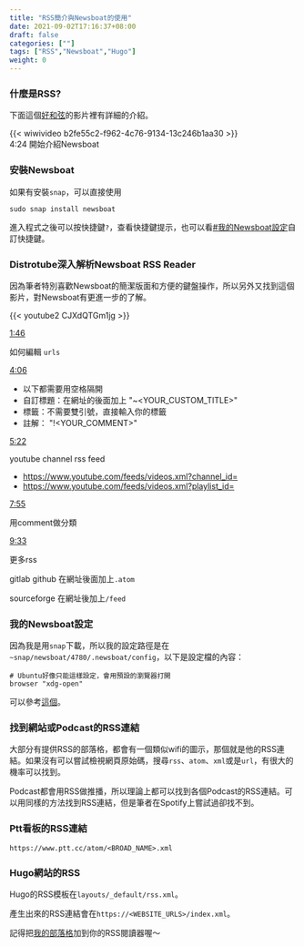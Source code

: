 ```yaml
---
title: "RSS簡介與Newsboat的使用"
date: 2021-09-02T17:16:37+08:00
draft: false
categories: [""]
tags: ["RSS","Newsboat","Hugo"]
weight: 0
---
```


### 什麼是RSS?

下面這個[好和弦](https://nicechord.com/)的影片裡有詳細的介紹。

{{< wiwivideo b2fe55c2-f962-4c76-9134-13c246b1aa30 >}}
<br>
4:24 開始介紹Newsboat

### 安裝Newsboat

如果有安裝`snap`，可以直接使用

```
sudo snap install newsboat
```

進入程式之後可以按快捷鍵`?`，查看快捷鍵提示，也可以看[#我的Newsboat設定](/posts/rss_newsboat_hugo/#hugo%E7%B6%B2%E7%AB%99%E7%9A%84rss)自訂快捷鍵。

### Distrotube深入解析Newsboat RSS Reader

因為筆者特別喜歡Newsboat的簡潔版面和方便的鍵盤操作，所以另外又找到這個影片，對Newsboat有更進一步的了解。

{{< youtube2 CJXdQTGm1jg >}}



<a href="#" onclick="playerSeekTo(ytplayer, 106); return false;">1:46</a>

如何編輯 `urls`

<a href="#" onclick="playerSeekTo(ytplayer, 246); return false;">4:06</a>
- 以下都需要用空格隔開
- 自訂標題：在網址的後面加上 "~<YOUR_CUSTOM_TITLE>" 
- 標籤：不需要雙引號，直接輸入你的標籤
- 註解： "!<YOUR_COMMENT>"

<a href="#" onclick="playerSeekTo(ytplayer, 322); return false;">5:22</a>

 youtube channel rss feed

- https://www.youtube.com/feeds/videos.xml?channel_id=
- https://www.youtube.com/feeds/videos.xml?playlist_id=

<a href="#" onclick="playerSeekTo(ytplayer, 475); return false;">7:55</a>

用comment做分類 

<a href="#" onclick="playerSeekTo(ytplayer, 573); return false;">9:33</a>

更多rss

gitlab github 在網址後面加上`.atom`

sourceforge 在網址後加上`/feed`

### 我的Newsboat設定

因為我是用`snap`下載，所以我的設定路徑是在`~snap/newsboat/4780/.newsboat/config`，以下是設定檔的內容：

```
# Ubuntu好像只能這樣設定，會用預設的瀏覽器打開
browser "xdg-open" 
```
可以參考[這個](https://gist.github.com/cirrusUK/f0c880efc242e4751df9)。

### 找到網站或Podcast的RSS連結

大部分有提供RSS的部落格，都會有一個類似wifi的圖示，那個就是他的RSS連結。如果沒有可以嘗試檢視網頁原始碼，搜尋`rss`、`atom`、`xml`或是`url`，有很大的機率可以找到。

Podcast都會用RSS做推播，所以理論上都可以找到各個Podcast的RSS連結。可以用同樣的方法找到RSS連結，但是筆者在Spotify上嘗試過卻找不到。

### Ptt看板的RSS連結

```
https://www.ptt.cc/atom/<BROAD_NAME>.xml
```

### Hugo網站的RSS

Hugo的RSS模板在`layouts/_default/rss.xml`。

產生出來的RSS連結會在`https://<WEBSITE_URLS>/index.xml`。

記得把[我的部落格](/index.xml)加到你的RSS閱讀器喔～